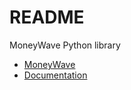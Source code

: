 # README #

MoneyWave Python library

* [MoneyWave](https://moneywave.flutterwave.com/)
* [Documentation](https://moneywave-doc.herokuapp.com/)
